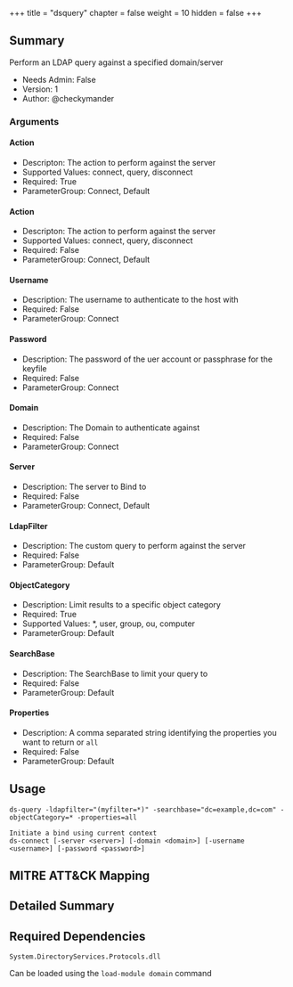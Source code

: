 +++
title = "dsquery"
chapter = false
weight = 10
hidden = false
+++

## Summary
Perform an LDAP query against a specified domain/server

- Needs Admin: False  
- Version: 1  
- Author: @checkymander  

### Arguments

#### Action
- Descripton: The action to perform against the server
- Supported Values: connect, query, disconnect
- Required: True
- ParameterGroup: Connect, Default

#### Action
- Descripton: The action to perform against the server
- Supported Values: connect, query, disconnect
- Required: False
- ParameterGroup: Connect, Default

#### Username

- Description: The username to authenticate to the host with
- Required: False
- ParameterGroup: Connect

#### Password

- Description: The password of the uer account or passphrase for the keyfile
- Required: False
- ParameterGroup: Connect

#### Domain

- Description: The Domain to authenticate against
- Required: False
- ParameterGroup: Connect

#### Server

- Description: The server to Bind to
- Required: False
- ParameterGroup: Connect, Default

#### LdapFilter

- Description: The custom query to perform against the server
- Required: False
- ParameterGroup: Default

#### ObjectCategory

- Description: Limit results to a specific object category
- Required: True
- Supported Values: *, user, group, ou, computer
- ParameterGroup: Default

#### SearchBase

- Description: The SearchBase to limit your query to
- Required: False
- ParameterGroup: Default

#### Properties

- Description: A comma separated string identifying the properties you want to return or `all` 
- Required: False
- ParameterGroup: Default


## Usage

```
ds-query -ldapfilter="(myfilter=*)" -searchbase="dc=example,dc=com" -objectCategory=* -properties=all

Initiate a bind using current context
ds-connect [-server <server>] [-domain <domain>] [-username <username>] [-password <password>]

```

## MITRE ATT&CK Mapping

## Detailed Summary

## Required Dependencies
`System.DirectoryServices.Protocols.dll`

Can be loaded using the `load-module domain` command
